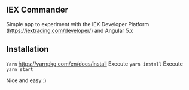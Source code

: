IEX Commander
----
Simple app to experiment with the IEX Developer Platform (https://iextrading.com/developer/) and Angular 5.x

Installation
----
`Yarn` https://yarnpkg.com/en/docs/install
Execute `yarn install`
Execute `yarn start`

Nice and easy :)